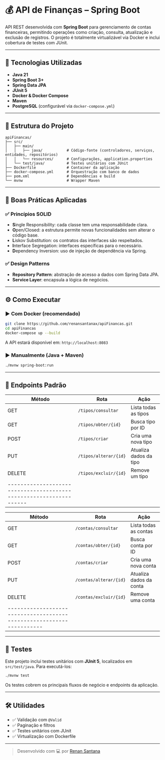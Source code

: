 # 💰 API de Finanças – Spring Boot

API REST desenvolvida com **Spring Boot** para gerenciamento de contas financeiras, permitindo operações como criação, consulta, atualização e exclusão de registros. O projeto é totalmente virtualizável via Docker e inclui cobertura de testes com JUnit.

---

## 🚀 Tecnologias Utilizadas

- **Java 21**
- **Spring Boot 3+**
- **Spring Data JPA**
- **JUnit 5**
- **Docker & Docker Compose**
- **Maven**
- **PostgreSQL** (configurável via `docker-compose.yml`)

---

## 📁 Estrutura do Projeto

```
apiFinancas/
├── src/
│   ├── main/
│   │   ├── java/           # Código-fonte (controladores, serviços, entidades, repositórios)
│   │   └── resources/      # Configurações, application.properties
│   └── test/java/          # Testes unitários com JUnit
├── Dockerfile              # Container da aplicação
├── docker-compose.yml      # Orquestração com banco de dados
├── pom.xml                 # Dependências e build
└── mvnw                    # Wrapper Maven
```

---

## 🧠 Boas Práticas Aplicadas

### ✅ Princípios SOLID

- **S**ingle Responsibility: cada classe tem uma responsabilidade clara.
- **O**pen/Closed: a estrutura permite novas funcionalidades sem alterar o código base.
- **L**iskov Substitution: os contratos das interfaces são respeitados.
- **I**nterface Segregation: interfaces específicas para o necessário.
- **D**ependency Inversion: uso de injeção de dependência via Spring.

### ✅ Design Patterns

- **Repository Pattern**: abstração de acesso a dados com Spring Data JPA.
- **Service Layer**: encapsula a lógica de negócios.

---

## ⚙️ Como Executar

### ▶️ Com Docker (recomendado)

```bash
git clone https://github.com/renansantanax/apiFinancas.git
cd apiFinancas
docker-compose up --build
```

A API estará disponível em: `http://localhost:8083`

### ▶️ Manualmente (Java + Maven)

```bash
./mvnw spring-boot:run
```

---

## 📌 Endpoints Padrão

| Método | Rota                      | Ação                        |
|--------|---------------------------|-----------------------------|
| GET    | `/tipos/consultar`        | Lista todas as tipos        |
| GET    | `/tipos/obter/{id}`       | Busca tipo por ID           |
| POST   | `/tipos/criar`            | Cria uma nova tipo          |
| PUT    | `/tipos/alterar/{id}`     | Atualiza dados da tipo      |
| DELETE | `/tipos/excluir/{id}`     | Remove um tipo              |
|------------------------------------------------------------------|

| Método | Rota                        | Ação                        |
|--------|-----------------------------|-----------------------------|
| GET    | `/contas/consultar`         | Lista todas as contas       |
| GET    | `/contas/obter/{id}`        | Busca conta por ID          |
| POST   | `/contas/criar`             | Cria uma nova conta         |
| PUT    | `/contas/alterar/{id}`      | Atualiza dados da conta     |
| DELETE | `/contas/excluir/{id}`      | Remove uma conta            |
|--------------------------------------------------------------------|

---

## 🧪 Testes

Este projeto inclui testes unitários com **JUnit 5**, localizados em `src/test/java`. Para executá-los:

```bash
./mvnw test
```

Os testes cobrem os principais fluxos de negócio e endpoints da aplicação.

---

## 🛠️ Utilidades

- ✅ Validação com `@Valid`
- ✅ Paginação e filtros
- ✅ Testes unitários com JUnit
- ✅ Virtualização com Dockerfile

---

> Desenvolvido com 💻 por [Renan Santana](https://github.com/renansantanax)

